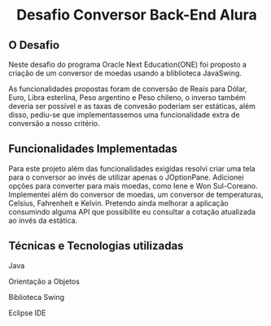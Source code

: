 <h1 align="center"> Desafio Conversor Back-End Alura </h1>

<h2>O Desafio</h2>

<p>Neste desafio do programa Oracle Next Education(ONE) foi proposto a criação de um conversor de moedas usando a bliblioteca JavaSwing.</p>

<p> As funcionalidades propostas foram de conversão de Reais para Dólar, Euro, Libra esterlina, Peso argentino e Peso chileno, o inverso também deveria ser possível e as taxas de convesão poderiam ser estáticas, além disso, pediu-se que implementassemos uma funcionalidade extra de conversão a nosso critério. </p>

<h2>Funcionalidades Implementadas</h2>
<p>Para este projeto além das funcionalidades exigidas resolvi criar uma tela para o conversor ao invés de utilizar apenas o JOptionPane. Adicionei opções para converter para mais moedas, como Iene e Won Sul-Coreano. Implementei além do conversor de moedas, um conversor de temperaturas, Celsius, Fahrenheit e Kelvin.
Pretendo ainda melhorar a aplicação consumindo alguma API que possibilite eu consultar a cotação atualizada ao invés da estática.  </p>

<h2>Técnicas e Tecnologias utilizadas</h2>
<p>Java</p>
<p>Orientação a Objetos</p>
<p>Biblioteca Swing</p>
<p>Eclipse IDE</p>
